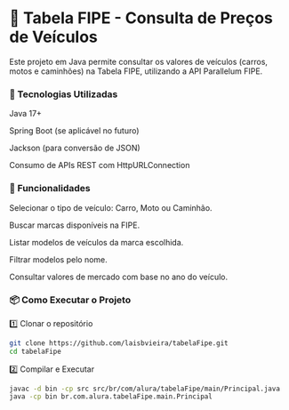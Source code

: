 # 🚗 Tabela FIPE - Consulta de Preços de Veículos

Este projeto em Java permite consultar os valores de veículos (carros, motos e caminhões) na Tabela FIPE, utilizando a API Parallelum FIPE.

### 📌 Tecnologias Utilizadas

Java 17+

Spring Boot (se aplicável no futuro)

Jackson (para conversão de JSON)

Consumo de APIs REST com HttpURLConnection

### 🚀 Funcionalidades

Selecionar o tipo de veículo: Carro, Moto ou Caminhão.

Buscar marcas disponíveis na FIPE.

Listar modelos de veículos da marca escolhida.

Filtrar modelos pelo nome.

Consultar valores de mercado com base no ano do veículo.

### 📦 Como Executar o Projeto

1️⃣ Clonar o repositório

```bash
git clone https://github.com/laisbvieira/tabelaFipe.git
cd tabelaFipe
```

2️⃣ Compilar e Executar
```bash
javac -d bin -cp src src/br/com/alura/tabelaFipe/main/Principal.java
java -cp bin br.com.alura.tabelaFipe.main.Principal
```
